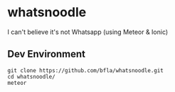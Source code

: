 # whatsnoodle
I can't believe it's not Whatsapp (using Meteor &amp; Ionic)

## Dev Environment
```
git clone https://github.com/bfla/whatsnoodle.git
cd whatsnoodle/
meteor
```
